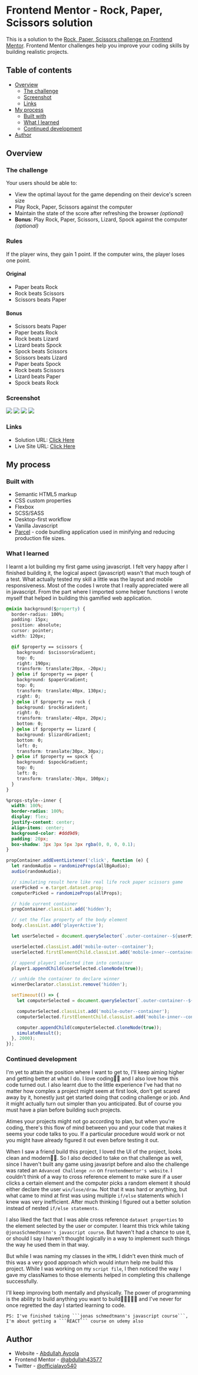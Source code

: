 # Frontend Mentor - Rock, Paper, Scissors solution

This is a solution to the [Rock, Paper, Scissors challenge on Frontend Mentor](https://www.frontendmentor.io/challenges/rock-paper-scissors-game-pTgwgvgH). Frontend Mentor challenges help you improve your coding skills by building realistic projects.

## Table of contents

- [Overview](#overview)
  - [The challenge](#the-challenge)
  - [Screenshot](#screenshot)
  - [Links](#links)
- [My process](#my-process)
  - [Built with](#built-with)
  - [What I learned](#what-i-learned)
  - [Continued development](#continued-development)
- [Author](#author)

## Overview

### The challenge

Your users should be able to:

- View the optimal layout for the game depending on their device's screen size
- Play Rock, Paper, Scissors against the computer
- Maintain the state of the score after refreshing the browser _(optional)_
- **Bonus**: Play Rock, Paper, Scissors, Lizard, Spock against the computer _(optional)_

### Rules

If the player wins, they gain 1 point. If the computer wins, the player loses one point.

#### Original

- Paper beats Rock
- Rock beats Scissors
- Scissors beats Paper

#### Bonus

- Scissors beats Paper
- Paper beats Rock
- Rock beats Lizard
- Lizard beats Spock
- Spock beats Scissors
- Scissors beats Lizard
- Paper beats Spock
- Rock beats Scissors
- Lizard beats Paper
- Spock beats Rock

### Screenshot

![](./src/screenshots/Screenshot_5.png)
![](./src/screenshots/Screenshot_6.png)
![](./src/screenshots/Screenshot_7.png)
![](./src/screenshots/Screenshot_8.png)

### Links

- Solution URL: [Click Here](https://www.frontendmentor.io/solutions/responsive-rock-paper-scissors-lizard-spock-game-built-using-jsscss-zOTOEmn8BC)
- Live Site URL: [Click Here](https://playrpsls.netlify.app/)

## My process

### Built with

- Semantic HTML5 markup
- CSS custom properties
- Flexbox
- SCSS/SASS
- Desktop-first workflow
- Vanilla Javascript
- [Parcel](https://parceljs.org/) - code bundling application used in minifying and reducing production file sizes.

### What I learned

I learnt a lot building my first game using javascript. I felt very happy after I finished building it, the logical aspect (javascript) wasn't that much tough of a test. What actually tested my skill a little was the layout and mobile responsiveness. Most of the codes I wrote that I really appreciated were all in javascript. From the part where I imported some helper functions I wrote myself that helped in building this gamified web application.

```css
@mixin background($property) {
  border-radius: 100%;
  padding: 15px;
  position: absolute;
  cursor: pointer;
  width: 120px;

  @if $property == scissors {
    background: $scissorsGradient;
    top: 0;
    right: 190px;
    transform: translate(20px, -20px);
  } @else if $property == paper {
    background: $paperGradient;
    top: 0;
    transform: translate(40px, 130px);
    right: 0;
  } @else if $property == rock {
    background: $rockGradident;
    right: 0;
    transform: translate(-40px, 20px);
    bottom: 0;
  } @else if $property == lizard {
    background: $lizardGradient;
    bottom: 0;
    left: 0;
    transform: translate(30px, 30px);
  } @else if $property == spock {
    background: $spockGradient;
    top: 0;
    left: 0;
    transform: translate(-30px, 100px);
  }
}

%props-style--inner {
  width: 100%;
  border-radius: 100%;
  display: flex;
  justify-content: center;
  align-items: center;
  background-color: #ddd9d9;
  padding: 20px;
  box-shadow: 3px 3px 5px 3px rgba(0, 0, 0, 0.1);
}
```

```js
propContainer.addEventListener('click', function (e) {
  let randomAudio = randomizeProps(allBgAudio);
  audio(randomAudio);

  // simulating result here like real life rock paper scissors game
  userPicked = e.target.dataset.prop;
  computerPicked = randomizeProps(allProps);

  // hide current container
  propContainer.classList.add('hidden');

  // set the flex property of the body element
  body.classList.add('playerActive');

  let userSelected = document.querySelector(`.outer-container--${userPicked}`);

  userSelected.classList.add('mobile-outer--container');
  userSelected.firstElementChild.classList.add('mobile-inner--container');

  // append player1 selected item into container
  player1.appendChild(userSelected.cloneNode(true));

  // unhide the container to declare winner
  winnerDeclarator.classList.remove('hidden');

  setTimeout(() => {
    let computerSelected = document.querySelector(`.outer-container--${computerPicked}`);

    computerSelected.classList.add('mobile-outer--container');
    computerSelected.firstElementChild.classList.add('mobile-inner--container');

    computer.appendChild(computerSelected.cloneNode(true));
    simulateResult();
  }, 2000);
});
```

### Continued development

I'm yet to attain the position where I want to get to, I'll keep aiming higher and getting better at what I do. I love coding🤩🤩 and I also love how this code turned out. I also learnt due to the little experience I've had that no matter how complex a project might seem at first look, don't get scared away by it, honestly just get started doing that coding challenge or job. And it might actually turn out simpler than you anticipated. But of course you must have a plan before building such projects.

Atimes your projects might not go according to plan, but when you're coding, there's this flow of mind between you and your code that makes it seems your code talks to you. If a particular procedure would work or not you might have already figured it out even before testing it out.

When I saw a friend build this project, I loved the UI of the project, looks clean and modern🤩💯. So I also decided to take on that challenge as well, since I haven't built any game using javasript before and also the challenge was rated an `Advanced Challenge 🔥🔥` on `frontendmentor's website`. I couldn't think of a way to cross reference element to make sure if a user clicks a certain element and the computer picks a random element it should either declare the user `win/lose/draw`. Not that it was hard or anything, but what came to mind at first was using multiple `if/else` statements which I knew was very inefficient. After much thinking I figured out a better solution instead of nested `if/else statements`.

I also liked the fact that I was able cross reference `dataset properties` to the element selected by the user or computer. I learnt this trick while taking `@jonasSchmedtmann's javascript course`. But haven't had a chance to use it, or should I say I haven't thought logically in a way to implement such things the way he used them in that way.

But while I was naming my classes in the `HTML` I didn't even think much of this was a very good approach which would inturn help me build this project. While I was working on my `script file`, I then noticed the way I gave my classNames to those elements helped in completing this challenge successfully.

I'll keep improving both mentally and physically. The power of programming is the ability to build anything you want to build💯💫👨🏾‍💻 and I've never for once regretted the day I started learning to code.

` PS: I've finished taking ```jonas schmedtmann's javascript course```, I'm about getting a ```REACT``` course on udemy also `

## Author

- Website - [Abdullah Ayoola](https://github.com/abdullah43577)
- Frontend Mentor - [@abdullah43577](https://www.frontendmentor.io/profile/abdullah43577)
- Twitter - [@officialayo540](https://twitter.com/officialayo540)
